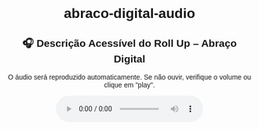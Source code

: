 # abraco-digital-audio
<!DOCTYPE html>
<html lang="pt">
  <head>
    <meta charset="UTF-8" />
    <title>Áudio Acessível – Abraço Digital</title>
  </head>
  <body style="font-family: sans-serif; text-align: center; padding: 2rem;"/>
    <h2>🎧 Descrição Acessível do Roll Up – Abraço Digital</h2>
    <p>O áudio será reproduzido automaticamente. Se não ouvir, verifique o volume ou clique em "play".</p>
    <audio autoplay controls>
      <source src="audio.mp3" type="audio/mp3" />
      O seu navegador não suporta áudio.
    </audio>
  </body>
</html>
